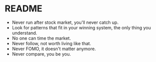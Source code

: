 # README

- Never run after stock market, you'll never catch up.
- Look for patterns that fit in your winning system, the only thing you understand.
- No one can time the market.
- Never follow, not worth living like that.
- Never FOMO, it doesn't matter anymore.
- Never compare, you be you.

